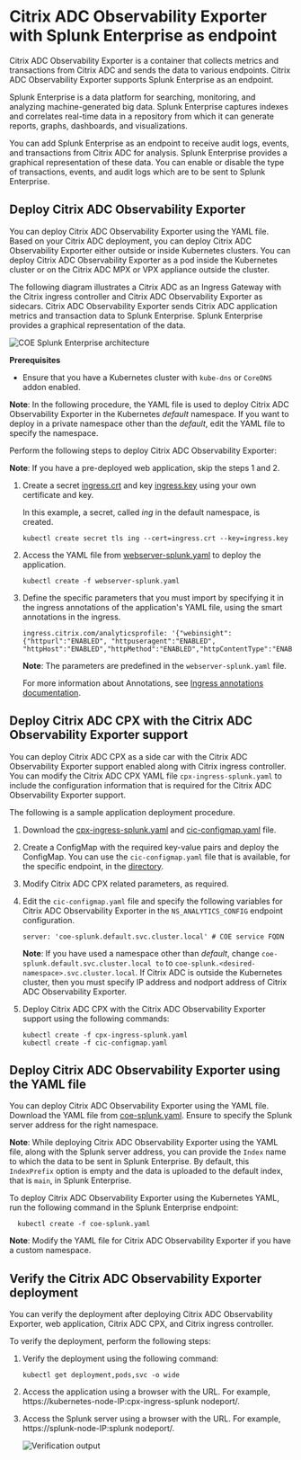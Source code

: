 # Citrix ADC Observability Exporter with Splunk Enterprise as endpoint

Citrix ADC Observability Exporter is a container that collects metrics and transactions from Citrix ADC and sends the data to various endpoints. Citrix ADC Observability Exporter supports Splunk Enterprise as an endpoint.

Splunk Enterprise is a data platform for searching, monitoring, and analyzing machine-generated big data. Splunk Enterprise captures indexes and correlates real-time data in a repository from which it can generate reports, graphs, dashboards, and visualizations.

You can add Splunk Enterprise as an endpoint to receive audit logs, events, and transactions from Citrix ADC for analysis. Splunk Enterprise provides a graphical representation of these data. You can enable or disable the type of transactions, events, and audit logs which are to be sent to Splunk Enterprise.

## Deploy Citrix ADC Observability Exporter

You can deploy Citrix ADC Observability Exporter using the YAML file. Based on your Citrix ADC deployment, you can deploy Citrix ADC Observability Exporter either outside or inside Kubernetes clusters. You can deploy Citrix ADC Observability Exporter as a pod inside the Kubernetes cluster or on the Citrix ADC MPX or VPX appliance outside the cluster.

The following diagram illustrates a Citrix ADC as an Ingress Gateway with the Citrix ingress controller and Citrix ADC Observability Exporter as sidecars. Citrix ADC Observability Exporter sends Citrix ADC application metrics and transaction data to Splunk Enterprise. Splunk Enterprise provides a graphical representation of the data.

  ![COE Splunk Enterprise architecture](media/coe-splunk-architecture.png)

**Prerequisites**

  -  Ensure that you have a Kubernetes cluster with `kube-dns` or `CoreDNS` addon enabled.

**Note**: In the following procedure, the YAML file is used to deploy Citrix ADC Observability Exporter in the Kubernetes *defauIt* namespace. If you want to deploy in a private namespace other than the *default*, edit the YAML file to specify the namespace.

Perform the following steps to deploy Citrix ADC Observability Exporter:

**Note**: If you have a pre-deployed web application, skip the steps 1 and 2.

  1.  Create a secret [ingress.crt](https://github.com/citrix/citrix-observability-exporter/blob/master/examples/ingress.crt) and key [ingress.key](https://github.com/citrix/citrix-observability-exporter/blob/master/examples/ingress.key) using your own certificate and key.
  
      In this example, a secret, called *ing* in the default namespace, is created.

          kubectl create secret tls ing --cert=ingress.crt --key=ingress.key

  2.  Access the YAML file from [webserver-splunk.yaml](https://raw.githubusercontent.com/citrix/citrix-observability-exporter/master/examples/splunk/webserver-splunk.yaml) to deploy the application.

          kubectl create -f webserver-splunk.yaml

  3.  Define the specific parameters that you must import by specifying it in the ingress annotations of the application's YAML file, using the smart annotations in the ingress.

          ingress.citrix.com/analyticsprofile: '{"webinsight": {"httpurl":"ENABLED", "httpuseragent":"ENABLED", "httpHost":"ENABLED","httpMethod":"ENABLED","httpContentType":"ENABLED"}}'

      **Note**: The parameters are predefined in the `webserver-splunk.yaml` file.

      For more information about Annotations, see [Ingress annotations documentation](https://github.com/citrix/citrix-k8s-ingress-controller/blob/666d6267e5b09683740528c5e8dd46f16d7d16e0/docs/configure/annotations.md).

## Deploy Citrix ADC CPX with the Citrix ADC Observability Exporter support

You can deploy Citrix ADC CPX as a side car with the Citrix ADC Observability Exporter support enabled along with Citrix ingress controller. You can modify the Citrix ADC CPX YAML file `cpx-ingress-splunk.yaml` to include the configuration information that is required for the Citrix ADC Observability Exporter support.

The following is a sample application deployment procedure.

  1.  Download the [cpx-ingress-splunk.yaml](https://raw.githubusercontent.com/citrix/citrix-observability-exporter/master/examples/splunk/cpx-ingress-splunk.yaml) and [cic-configmap.yaml](https://raw.githubusercontent.com/citrix/citrix-observability-exporter/master/examples/splunk/cic-configmap.yaml) file.

  2. Create a ConfigMap with the required key-value pairs and deploy the ConfigMap. You can use the `cic-configmap.yaml` file that is available, for the specific endpoint, in the [directory](https://github.com/citrix/citrix-observability-exporter/tree/master/examples).
  3.  Modify Citrix ADC CPX related parameters, as required.
  4.  Edit the `cic-configmap.yaml` file and specify the following variables for Citrix ADC Observability Exporter in the `NS_ANALYTICS_CONFIG` endpoint configuration.

          server: 'coe-splunk.default.svc.cluster.local' # COE service FQDN
  
       **Note**: If you have used a namespace other than *default*, change `coe-splunk.default.svc.cluster.local to` to `coe-splunk.<desired-namespace>.svc.cluster.local`. If Citrix ADC is outside the Kubernetes cluster, then you must specify IP address and nodport address of Citrix ADC Observability Exporter.

  5.  Deploy Citrix ADC CPX with the Citrix ADC Observability Exporter support using the following commands:

          kubectl create -f cpx-ingress-splunk.yaml
          kubectl create -f cic-configmap.yaml

## Deploy Citrix ADC Observability Exporter using the YAML file

  You can deploy Citrix ADC Observability Exporter using the YAML file. Download the YAML file from [coe-splunk.yaml](https://raw.githubusercontent.com/citrix/citrix-observability-exporter/master/examples/splunk/coe-splunk.yaml). Ensure to specify the Splunk server address for the right namespace.

  **Note**: While deploying Citrix ADC Observability Exporter using the YAML file, along with the Splunk server address, you can provide the `Index` name to which the data to be sent in Splunk Enterprise. By default, this `IndexPrefix` option is empty and the data is uploaded to the default index, that is `main`, in Splunk Enterprise.

  To deploy Citrix ADC Observability Exporter using the Kubernetes YAML, run the following command in the Splunk Enterprise endpoint:
    
      kubectl create -f coe-splunk.yaml

 **Note**: Modify the YAML file for Citrix ADC Observability Exporter if you have a custom namespace.
  
## Verify the Citrix ADC Observability Exporter deployment

You can verify the deployment after deploying Citrix ADC Observability Exporter, web application, Citrix ADC CPX, and Citrix ingress controller.

To verify the deployment, perform the following steps:

  1.  Verify the deployment using the following command:

          kubectl get deployment,pods,svc -o wide

  2.  Access the application using a browser with the URL. For example, https://kubernetes-node-IP:cpx-ingress-splunk nodeport/.

  3.  Access the Splunk server using a browser with the URL. For example, https://splunk-node-IP:splunk nodeport/.

      ![Verification output](media/splunk-verification-output.png)